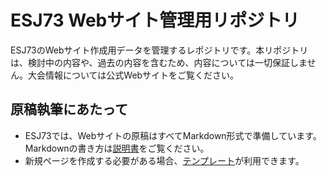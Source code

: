 # ESJ73 Webサイト管理用リポジトリ
ESJ73のWebサイト作成用データを管理するレポジトリです。本リポジトリは、検討中の内容や、過去の内容を含むため、内容については一切保証しません。大会情報については公式Webサイトをご覧ください。

## 原稿執筆にあたって
- ESJ73では、Webサイトの原稿はすべてMarkdown形式で準備しています。Markdownの書き方は[説明書](docs/esj_web_markdown.md)をご覧ください。
- 新規ページを作成する必要がある場合、[テンプレート](docs/esj_web_template.md)が利用できます。
